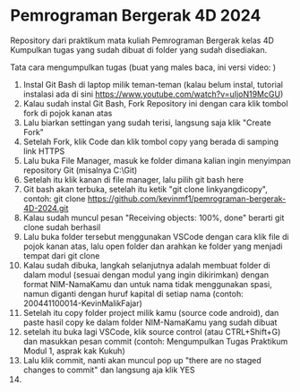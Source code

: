 # Pemrograman Bergerak 4D 2024
Repository dari praktikum mata kuliah Pemrograman Bergerak kelas 4D
Kumpulkan tugas yang sudah dibuat di folder yang sudah disediakan.

Tata cara mengumpulkan tugas (buat yang males baca, ini versi video: )
1. Instal Git Bash di laptop milik teman-teman (kalau belum instal, tutorial instalasi ada di sini  https://www.youtube.com/watch?v=uIjoN19McGU)
2. Kalau sudah instal Git Bash, Fork Repository ini dengan cara klik tombol fork di pojok kanan atas
3. Lalu biarkan settingan yang sudah terisi, langsung saja klik "Create Fork"
4. Setelah Fork, klik Code dan klik tombol copy yang berada di samping link HTTPS
5. Lalu buka File Manager, masuk ke folder dimana kalian ingin menyimpan repository Git (misalnya C:\Git)
6. Setelah itu klik kanan di file manager, lalu pilih git bash here
7. Git bash akan terbuka, setelah itu ketik "git clone linkyangdicopy", contoh: git clone https://github.com/kevinmf1/pemrograman-bergerak-4D-2024.git
8. Kalau sudah muncul pesan "Receiving objects: 100%, done" berarti git clone sudah berhasil
9. Lalu buka folder tersebut menggunakan VSCode dengan cara klik file di pojok kanan atas, lalu open folder dan arahkan ke folder yang menjadi tempat dari git clone
10. Kalau sudah dibuka, langkah selanjutnya adalah membuat folder di dalam modul (sesuai dengan modul yang ingin dikirimkan) dengan format NIM-NamaKamu dan untuk nama tidak menggunakan spasi, namun diganti dengan huruf kapital di setiap nama (contoh: 200441100014-KevinMalikFajar)
11. Setelah itu copy folder project milik kamu (source code android), dan paste hasil copy ke dalam folder NIM-NamaKamu yang sudah dibuat
11. setelah itu buka lagi VSCode, klik source control (atau CTRL+Shift+G) dan masukkan pesan commit (contoh: Mengumpulkan Tugas Praktikum Modul 1, asprak kak Kukuh)
12. Lalu klik commit, nanti akan muncul pop up "there are no staged changes to commit" dan langsung aja klik YES
13. 